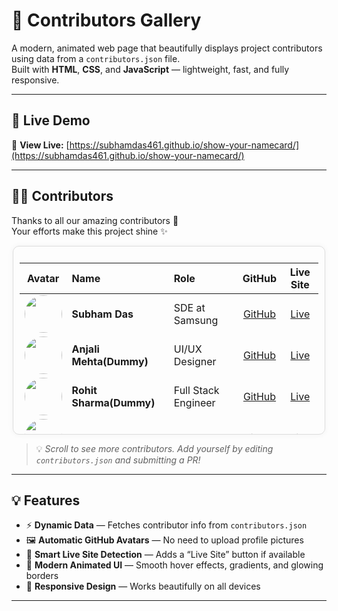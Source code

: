 # 🌟 Contributors Gallery

A modern, animated web page that beautifully displays project contributors using data from a `contributors.json` file.  
Built with **HTML**, **CSS**, and **JavaScript** — lightweight, fast, and fully responsive.

---

## 🚀 Live Demo

🔗 **View Live:** [https://subhamdas461.github.io/show-your-namecard/](https://subhamdas461.github.io/show-your-namecard/)

---
## 🧑‍💻 Contributors

Thanks to all our amazing contributors 💚  
Your efforts make this project shine ✨

<div align="center">

<!-- Scrollable container -->
<div style="
  max-height: 280px;
  overflow-y: auto;
  border: 1px solid #ddd;
  border-radius: 10px;
  padding: 10px;
  width: 95%;
  box-shadow: 0 0 10px rgba(0,0,0,0.05);
">

<!-- CONTRIBUTORS-START -->

| Avatar | Name | Role | GitHub | Live Site |
|:--:|:--|:--|:--:|:--:|
| <img src="https://github.com/subhamdas461.png" width="60" height="60" style="border-radius:50%;"> | **Subham Das** | SDE at Samsung | [GitHub](https://github.com/subhamdas461) | [Live](https://subhamdas461.github.io/) |
| <img src="https://github.com/anjalimehta.png" width="60" height="60" style="border-radius:50%;"> | **Anjali Mehta(Dummy)** | UI/UX Designer | [GitHub](https://github.com/anjalimehta) | [Live](https://anjalimehta.github.io/) |
| <img src="https://github.com/rohitsharma.png" width="60" height="60" style="border-radius:50%;"> | **Rohit Sharma(Dummy)** | Full Stack Engineer | [GitHub](https://github.com/rohitsharma) | [Live](https://rohitsharma.github.io/) |
| <img src="https://github.com/Dreamstick9.png" width="60" height="60" style="border-radius:50%;"> | **Kushagar Garg** | Student | [GitHub](https://github.com/Dreamstick9) | [Live](https://Dreamstick9.github.io/) |
| <img src="https://github.com/Sweatypenguin624.png" width="60" height="60" style="border-radius:50%;"> | **Abhay Kumar** | Full Stack Engineer | [GitHub](https://github.com/Sweatypenguin624) | [Live](https://Sweatypenguin624.github.io/) |
| <img src="https://github.com/Ayushdas1904.png" width="60" height="60" style="border-radius:50%;"> | **Ayush Das** | Full Stack Engineer | [GitHub](https://github.com/Ayushdas1904) | [Live](https://Ayushdas1904.github.io/) |
<!-- CONTRIBUTORS-END -->

</div>
</div>

> 💡 _Scroll to see more contributors. Add yourself by editing `contributors.json` and submitting a PR!_

---

## 💡 Features

-   ⚡ **Dynamic Data** — Fetches contributor info from `contributors.json`
-   🖼️ **Automatic GitHub Avatars** — No need to upload profile pictures
-   🧠 **Smart Live Site Detection** — Adds a “Live Site” button if available
-   💫 **Modern Animated UI** — Smooth hover effects, gradients, and glowing borders
-   📱 **Responsive Design** — Works beautifully on all devices

---
